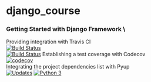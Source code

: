 # django_course
### Getting Started with Django Framework \
Providing integration with Travis CI \
[![Build Status](https://app.travis-ci.com/PortalNetZone/django_course.svg?branch=main)](https://app.travis-ci.com/PortalNetZone/django_course) \
[![Build Status](https://app.travis-ci.com/marcosranes/django_course.svg?branch=main)](https://app.travis-ci.com/marcosranes/django_course)
Establishing a test coverage with Codecov \
[![codecov](https://codecov.io/gh/PortalNetZone/django_course/branch/main/graph/badge.svg?token=PR88QPBRMT)](https://codecov.io/gh/PortalNetZone/django_course) \
Integrating the project dependencies list with Pyup \
[![Updates](https://pyup.io/repos/github/marcosranes/django_course/shield.svg)](https://pyup.io/repos/github/marcosranes/django_course/) [![Python 3](https://pyup.io/repos/github/marcosranes/django_course/python-3-shield.svg)](https://pyup.io/repos/github/marcosranes/django_course/)
